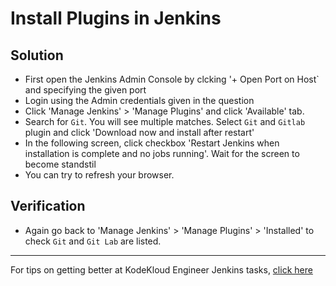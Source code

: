 # Install Plugins in Jenkins
## Solution
* First open the Jenkins Admin Console by clcking '+ Open Port on Host` and specifying the given port
* Login using the Admin credentials given in the question
* Click 'Manage Jenkins' > 'Manage Plugins' and click 'Available' tab.
* Search for `Git`. You will see multiple matches. Select `Git` and `Gitlab` plugin and click 'Download now and install after restart'
* In the following screen, click checkbox 'Restart Jenkins when installation is complete and no jobs running'. Wait for the screen to become standstil
* You can try to refresh your browser.

## Verification
* Again go back to 'Manage Jenkins' > 'Manage Plugins' > 'Installed' to check `Git` and `Git Lab` are listed.

---
For tips on getting better at KodeKloud Engineer Jenkins tasks, [click here](./README.md)
